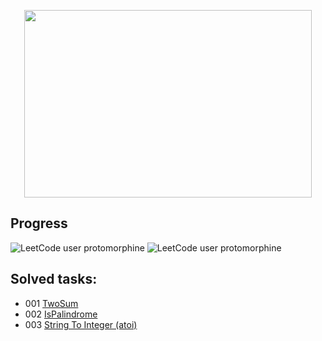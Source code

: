 <p align="center">
  <img width="460" height="300" src="https://upload.wikimedia.org/wikipedia/commons/0/0a/LeetCode_Logo_black_with_text.svg">
</p>

## Progress

![LeetCode user protomorphine](https://img.shields.io/badge/dynamic/json?style=for-the-badge&labelColor=black&color=%23ffa116&label=Solved&query=solved&url=https%3A%2F%2Fbadge.xyli.tech/%2Fapi%2Fusers%2Fprotomorphine&logo=leetcode&logoColor=yellow)
![LeetCode user protomorphine](https://img.shields.io/badge/dynamic/json?style=for-the-badge&labelColor=black&color=%23ffa116&label=Ranking&query=ranking&url=https%3A%2F%2Fbadge.xyli.tech/%2Fapi%2Fusers%2Fprotomorphine&logo=leetcode&logoColor=yellow)

## Solved tasks:
- 001 [TwoSum](src/two_sum.cpp)
- 002 [IsPalindrome](src/is_palindrome.cpp)
- 003 [String To Integer (atoi)](src/string_to_integer.cpp)
